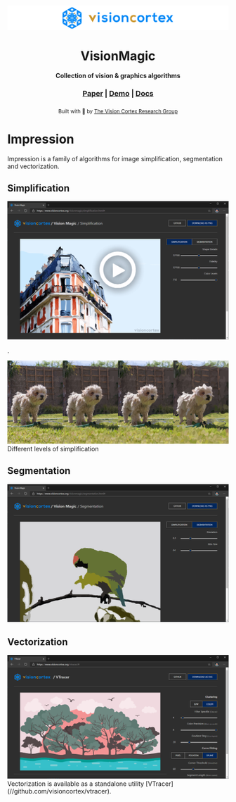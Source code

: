 <div align="center">

  <img src="docs/images/visioncortex-banner.png">
  <h1>VisionMagic</h1>

  <p>
    <strong>Collection of vision & graphics algorithms</strong>
  </p>

  <h3>
    <a href="//www.visioncortex.org/visionmagic-docs">Paper</a>
    <span> | </span>
    <a href="//www.visioncortex.org/visionmagic/">Demo</a>
    <span> | </span>
    <a href="//docs.rs/visionmagic">Docs</a>
  </h3>

  <sub>Built with 🦀 by <a href="//www.visioncortex.org/">The Vision Cortex Research Group</a></sub>
</div>

# Impression

Impression is a family of algorithms for image simplification, segmentation and vectorization.

## Simplification

<a href="https://vimeo.com/491698600">
  <img src="docs/images/Simplification Screenshot.png">
</a>

.

<img src="docs/images/simplification-stages.png">
Different levels of simplification

## Segmentation

<img src="docs/images/Segmentation Screenshot.png">

## Vectorization

<img src="docs/images/Vectorization Screenshot.png">
Vectorization is available as a standalone utility [VTracer](//github.com/visioncortex/vtracer).